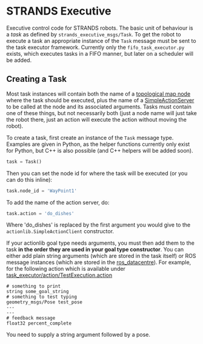 # STRANDS Executive


Executive control code for STRANDS robots. The basic unit of behaviour is a *task* as defined by `strands_executive_msgs/Task`. To get the robot to execute a task an appropriate instance of the `Task` message must be sent to the task executor framework. Currently only the `fifo_task_executor.py` exists, which executes tasks in a FIFO manner, but later on a scheduler will be added.


## Creating a Task

Most task instances will contain both the name of a [topological map node](https://github.com/strands-project/strands_navigation/tree/hydro-devel/topological_navigation) where the task should be executed, plus the name of a [SimpleActionServer](http://wiki.ros.org/actionlib) to be called at the node and its associated arguments. Tasks must contain one of these things, but not necessarily both (just a node name will just take the robot there, just an action will execute the action without moving the robot).

To create a task, first create an instance of the `Task` message type. Examples are given in Python, as the helper functions currently only exist for Python, but C++ is also possible (and C++ helpers will be added soon).

```python
task = Task()
```

Then you can set the node id for where the task will be executed (or you can do this inline):

```python
task.node_id = 'WayPoint1'
```

To add the name of the action server, do:

```python
task.action = 'do_dishes'
```

Where 'do_dishes' is replaced by the first argument you would give to the `actionlib.SimpleActionClient` constructor.

If your actionlib goal type needs arguments, you must then add them to the task **in the order they are used in your goal type constructor**. You can either add plain string arguments (which are stored in the task itself) or ROS message instances (which are stored in the [ros_datacentre](https://github.com/strands-project/ros_datacentre)). For example, for the following action which is available under [task_executor/action/TestExecution.action](https://github.com/strands-project/strands_executive/blob/hydro-devel/task_executor/action/TestExecution.action)

```
# something to print
string some_goal_string
# something to test typing
geometry_msgs/Pose test_pose
---
---
# feedback message
float32 percent_complete
```

You need to supply a string argument followed by a pose. 

